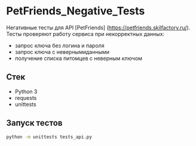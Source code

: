 # PetFriends_Negative_Tests
Негативные тесты для API [PetFriends] (https://petfriends.skilfactory.ru/).
Тесты проверяют работу сервиса при некорректных данных:
- запрос ключа без логина и пароля
- запрос ключа с невернымиданными
- получение списка питомцев с неверным ключом
## Стек
- Python 3
- requests
- unittests
## Запуск тестов
```bash
python -m unittests tests_api.py
```

